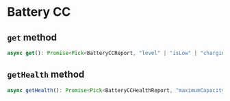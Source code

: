 # Battery CC

## `get` method

```ts
async get(): Promise<Pick<BatteryCCReport, "level" | "isLow" | "chargingStatus" | "rechargeable" | "backup" | "overheating" | "lowFluid" | "rechargeOrReplace" | "lowTemperatureStatus" | "disconnected"> | undefined>;
```

## `getHealth` method

```ts
async getHealth(): Promise<Pick<BatteryCCHealthReport, "maximumCapacity" | "temperature"> | undefined>;
```
